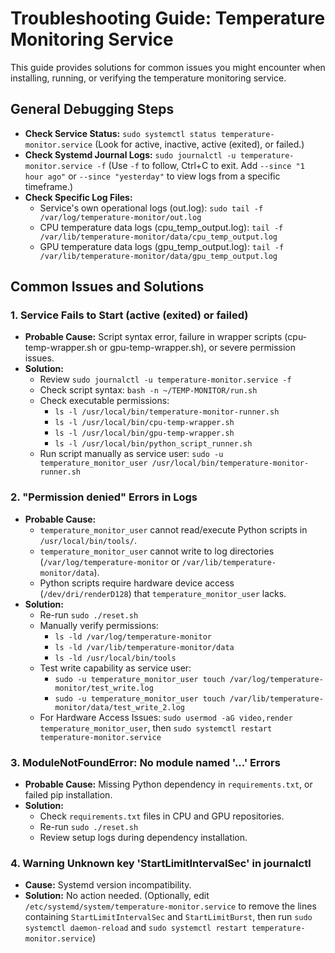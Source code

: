 # Troubleshooting Guide: Temperature Monitoring Service

This guide provides solutions for common issues you might encounter when installing, running, or verifying the temperature monitoring service.

## General Debugging Steps

*   **Check Service Status:** `sudo systemctl status temperature-monitor.service` (Look for active, inactive, active (exited), or failed.)
*   **Check Systemd Journal Logs:** `sudo journalctl -u temperature-monitor.service -f` (Use `-f` to follow, Ctrl+C to exit. Add `--since "1 hour ago"` or `--since "yesterday"` to view logs from a specific timeframe.)
*   **Check Specific Log Files:**
    *   Service's own operational logs (out.log): `sudo tail -f /var/log/temperature-monitor/out.log`
    *   CPU temperature data logs (cpu\_temp\_output.log): `tail -f /var/lib/temperature-monitor/data/cpu_temp_output.log`
    *   GPU temperature data logs (gpu\_temp\_output.log): `tail -f /var/lib/temperature-monitor/data/gpu_temp_output.log`

## Common Issues and Solutions

### 1. Service Fails to Start (active (exited) or failed)

*   **Probable Cause:** Script syntax error, failure in wrapper scripts (cpu-temp-wrapper.sh or gpu-temp-wrapper.sh), or severe permission issues.
*   **Solution:**
    *   Review `sudo journalctl -u temperature-monitor.service -f`
    *   Check script syntax: `bash -n ~/TEMP-MONITOR/run.sh`
    *   Check executable permissions:
        *   `ls -l /usr/local/bin/temperature-monitor-runner.sh`
        *   `ls -l /usr/local/bin/cpu-temp-wrapper.sh`
        *   `ls -l /usr/local/bin/gpu-temp-wrapper.sh`
        *   `ls -l /usr/local/bin/python_script_runner.sh`
    *   Run script manually as service user: `sudo -u temperature_monitor_user /usr/local/bin/temperature-monitor-runner.sh`

### 2. "Permission denied" Errors in Logs

*   **Probable Cause:**
    *   `temperature_monitor_user` cannot read/execute Python scripts in `/usr/local/bin/tools/`.
    *   `temperature_monitor_user` cannot write to log directories (`/var/log/temperature-monitor` or `/var/lib/temperature-monitor/data`).
    *   Python scripts require hardware device access (`/dev/dri/renderD128`) that `temperature_monitor_user` lacks.
*   **Solution:**
    *   Re-run `sudo ./reset.sh`
    *   Manually verify permissions:
        *   `ls -ld /var/log/temperature-monitor`
        *   `ls -ld /var/lib/temperature-monitor/data`
        *   `ls -ld /usr/local/bin/tools`
    *   Test write capability as service user:
        *   `sudo -u temperature_monitor_user touch /var/log/temperature-monitor/test_write.log`
        *   `sudo -u temperature_monitor_user touch /var/lib/temperature-monitor/data/test_write_2.log`
    *   For Hardware Access Issues: `sudo usermod -aG video,render temperature_monitor_user`, then `sudo systemctl restart temperature-monitor.service`

### 3. ModuleNotFoundError: No module named '...' Errors

*   **Probable Cause:** Missing Python dependency in `requirements.txt`, or failed pip installation.
*   **Solution:**
    *   Check `requirements.txt` files in CPU and GPU repositories.
    *   Re-run `sudo ./reset.sh`
    *   Review setup logs during dependency installation.

### 4. Warning Unknown key 'StartLimitIntervalSec' in journalctl

*   **Cause:** Systemd version incompatibility.
*   **Solution:** No action needed. (Optionally, edit `/etc/systemd/system/temperature-monitor.service` to remove the lines containing `StartLimitIntervalSec` and `StartLimitBurst`, then run `sudo systemctl daemon-reload` and `sudo systemctl restart temperature-monitor.service`)